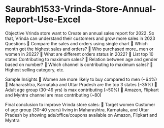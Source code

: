 # Saurabh1533-Vrinda-Store-Annual-Report-Use-Excel

Objective
Vrinda store want to Create an annual sales report for 2022. So that, Vrinda can understand their customers and grow more sales in 2023
Questions
	Compare the sales and orders using single chart
	Which month got the highest sales and orders?
	Who purchased more_ men or women in 2022?
	What are different orders status in 2022?
	List top 10 states Contributing to maximum sales?
	Relation between age and gender based on number?
	Which channel is contributing to maximum sales?
	Highest selling category, etc.

Sample Insights
	Women are more likely to buy compared to men (~64%)
	Maharashtra, Karnataka and Uttar Pradesh are the top 3 states (~35%)
	Adult age group (30-49 yrs) is max contributing (~50%)
	Amazon, Flipkart and Myntra channel are max contributing (~80)

Final conclusion to improve Vrinda store sales:
	Target women Customer of age group (30-40 years) living in Maharashtra, Karnataka, and Uttar Pradesh by showing ads/office/coupons available on Amazon, Flipkart and Myntra


